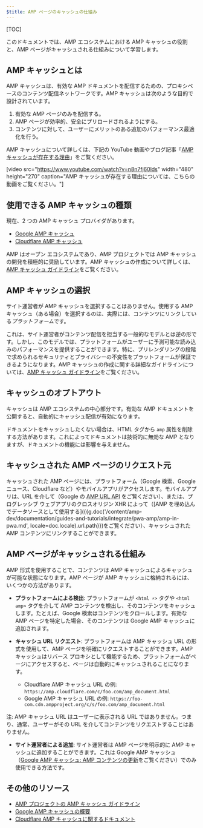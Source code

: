 ```yaml
---
$title: AMP ページのキャッシュの仕組み
---
```


[TOC]

このドキュメントでは、AMP エコシステムにおける AMP キャッシュの役割と、AMP ページがキャッシュされる仕組みについて学習します。

## AMP キャッシュとは
AMP キャッシュは、有効な AMP ドキュメントを配信するための、プロキシベースのコンテンツ配信ネットワークです。AMP キャッシュは次のような目的で設計されています。

1.  有効な AMP ページのみを配信する。
2.  AMP ページが効率的、安全にプリロードされるようにする。
3.  コンテンツに対して、ユーザーにメリットのある追加のパフォーマンス最適化を行う。

AMP キャッシュについて詳しくは、下記の YouTube 動画やブログ記事「[AMP キャッシュが存在する理由](https://medium.com/@pbakaus/why-amp-caches-exist-cd7938da2456)」をご覧ください。

[video src="https://www.youtube.com/watch?v=n8n7fj60lds" width="480" height="270" caption="AMP キャッシュが存在する理由については、こちらの動画をご覧ください。"]

## 使用できる AMP キャッシュの種類
現在、2 つの AMP キャッシュ プロバイダがあります。

- [Google AMP キャッシュ](https://developers.google.com/amp/cache/)
- [Cloudflare AMP キャッシュ](https://amp.cloudflare.com/)

AMP はオープン エコシステムであり、AMP プロジェクトでは AMP キャッシュの開発を積極的に奨励しています。AMP キャッシュの作成について詳しくは、[AMP キャッシュ ガイドライン](https://github.com/ampproject/amphtml/blob/master/spec/amp-cache-guidelines.md)をご覧ください。

## AMP キャッシュの選択

サイト運営者が AMP キャッシュを選択することはありません。使用する AMP キャッシュ（ある場合）を選択するのは、実際には、コンテンツにリンクしている*プラットフォーム*です。

これは、サイト運営者がコンテンツ配信を担当する一般的なモデルとは逆の形です。しかし、このモデルでは、プラットフォームがユーザーに予測可能な読み込みのパフォーマンスを提供することができます。特に、プリレンダリングの段階で求められるセキュリティとプライバシーの不変性をプラットフォームが保証できるようになります。AMP キャッシュの作成に関する詳細なガイドラインについては、[AMP キャッシュ ガイドライン](https://github.com/ampproject/amphtml/blob/master/spec/amp-cache-guidelines.md)をご覧ください。

## キャッシュのオプトアウト

キャッシュは AMP エコシステムの中心部分です。有効な AMP ドキュメントを公開すると、自動的にキャッシュ配信が有効になります。

ドキュメントをキャッシュしたくない場合は、HTML タグから `amp` 属性を削除する方法があります。これによってドキュメントは技術的に無効な AMP となりますが、ドキュメントの機能には影響を与えません。

## キャッシュされた AMP ページのリクエスト元

キャッシュされた AMP ページには、プラットフォーム（Google 検索、Google ニュース、Cloudflare など）やモバイルアプリがアクセスします。モバイルアプリは、URL を介して（Google の [AMP URL API](https://developers.google.com/amp/cache/use-amp-url) をご覧ください）、または、プログレッシブ ウェブアプリのクロスオリジン XHR によって（[AMP を埋め込んでデータソースとして使用する]({{g.doc('/content/amp-dev/documentation/guides-and-tutorials/integrate/pwa-amp/amp-in-pwa.md', locale=doc.locale).url.path}})をご覧ください）、キャッシュされた AMP コンテンツにリンクすることができます。

<amp-img src="/static/img/docs/platforms_accessing_cache.png"
         width="1054" height="356" layout="responsive"
         alt="プラットフォームとモバイルアプリがキャッシュされた AMP ページにアクセスする">
</amp-img>

## AMP ページがキャッシュされる仕組み
AMP 形式を使用することで、コンテンツは AMP キャッシュによるキャッシュが可能な状態になります。AMP ページが AMP キャッシュに格納されるには、いくつかの方法があります。

* **プラットフォームによる検出**: プラットフォームが `<html ⚡>` タグや `<html amp>` タグを介して AMP コンテンツを検出し、そのコンテンツをキャッシュします。たとえば、Google 検索はコンテンツをクロールします。有効な AMP ページを特定した場合、そのコンテンツは Google AMP キャッシュに追加されます。

* **キャッシュ URL リクエスト**: プラットフォームは AMP キャッシュ URL の形式を使用して、AMP ページを明確にリクエストすることができます。AMP キャッシュはリバース プロキシとして機能するため、プラットフォームがページにアクセスすると、ページは自動的にキャッシュされることになります。
    - Cloudflare AMP キャッシュ URL の例: `https://amp.cloudflare.com/c/foo.com/amp_document.html`
    - Google AMP キャッシュ URL の例: `https://foo-com.cdn.ampproject.org/c/s/foo.com/amp_document.html`

注: AMP キャッシュ URL はユーザーに表示される URL ではありません。つまり、通常、ユーザーがその URL を介してコンテンツをリクエストすることはありません。

* **サイト運営者による追加**: サイト運営者は AMP ページを明示的に AMP キャッシュに追加することができます。これは Google AMP キャッシュ（[Google AMP キャッシュ: AMP コンテンツの更新](https://developers.google.com/amp/cache/update-cache)をご覧ください）でのみ使用できる方法です。

## その他のリソース

* [AMP プロジェクトの AMP キャッシュ ガイドライン](https://github.com/ampproject/amphtml/blob/master/spec/amp-cache-guidelines.md)
* [Google AMP キャッシュの概要](https://developers.google.com/amp/cache/overview)
* [Cloudflare AMP キャッシュに関するドキュメント](https://amp.cloudflare.com/)
